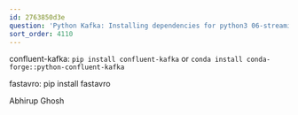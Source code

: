 ```yaml
---
id: 2763850d3e
question: 'Python Kafka: Installing dependencies for python3 06-streaming/python/avro_example/producer.py'
sort_order: 4110
---
```


confluent-kafka: `pip install confluent-kafka` or `conda install conda-forge::python-confluent-kafka`

fastavro: pip install fastavro

Abhirup Ghosh

